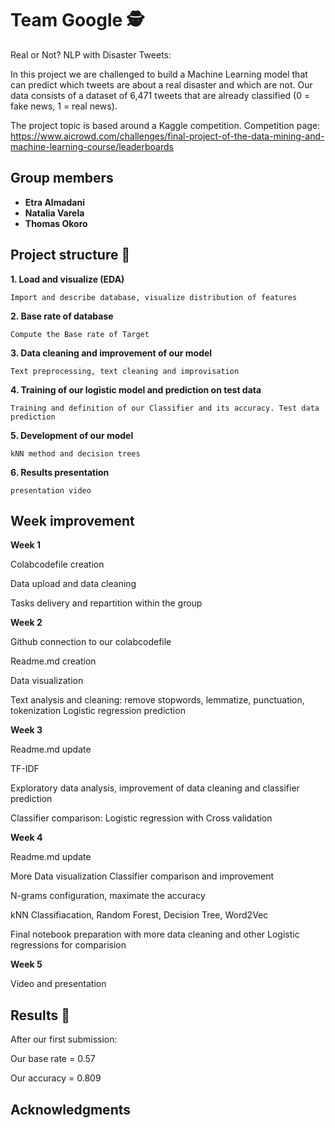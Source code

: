 # Team Google 🕵️

Real or Not? NLP with Disaster Tweets: 

In this project we are challenged to build a Machine Learning model that can predict which tweets are about a real disaster and which are not. 
Our data consists of a dataset of 6,471 tweets that are already classified (0 = fake news, 1 = real news).

The project topic is based around a Kaggle competition. Competition page: https://www.aicrowd.com/challenges/final-project-of-the-data-mining-and-machine-learning-course/leaderboards




## Group members

* **Etra Almadani** 
* **Natalia Varela**
* **Thomas Okoro**


## Project structure 🚀


   **1. Load and visualize (EDA)**

    Import and describe database, visualize distribution of features

   **2. Base rate of database**

    Compute the Base rate of Target

   **3. Data cleaning and improvement of our model**

    Text preprocessing, text cleaning and improvisation

   **4. Training of our logistic model and prediction on test data**

    Training and definition of our Classifier and its accuracy. Test data prediction

   **5. Development of our model**

    kNN method and decision trees

   **6. Results presentation**

    presentation video

## Week improvement

**Week 1**

Colabcodefile creation

Data upload and data cleaning

Tasks delivery and repartition within the group

**Week 2**

Github connection to our colabcodefile

Readme.md creation

Data visualization 

Text analysis and cleaning: remove stopwords, lemmatize, punctuation, tokenization
Logistic regression prediction

**Week 3**

Readme.md update

TF-IDF

Exploratory data analysis, improvement of data cleaning and classifier prediction

Classifier comparison: Logistic regression with Cross validation


**Week 4**

Readme.md update

More Data visualization
Classifier comparison and improvement

N-grams configuration, maximate the accuracy

kNN Classifiacation, Random Forest, Decision Tree, Word2Vec

Final notebook preparation with more data cleaning and other Logistic regressions for comparision

**Week 5**

Video and presentation


## Results 🥇

After our first submission:

Our base rate = 0.57

Our accuracy = 0.809


## Acknowledgments


